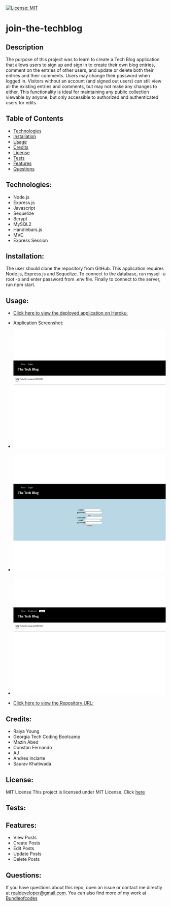 [![License: MIT](https://img.shields.io/badge/License-MIT-yellow.svg)](https://opensource.org/licenses/MIT)

# join-the-techblog

## Description
The purpose of this project was to learn to create a Tech Blog application that allows users to sign up and sign in to create their own blog entries, comment on the entries of other users, and update or delete both their entries and their comments. Users may change their password when logged in. Visitors without an account (and signed out users) can still view all the existing entries and comments, but may not make any changes to either. This functionality is ideal for maintaining any public collection viewable by anyone, but only accessible to authorized and authenticated users for edits.


## Table of Contents

- [Technologies](#technologies)
- [Installation](#installation)
- [Usage](#usage)
- [Credits](credits)
- [License](#license)
- [Tests](#tests)
- [Features](#features)
- [Questions](#questions)

## Technologies:

- Node.js
- Express.js
- Javascript
- Sequelize
- Bcrypt
- MySQL2
- Handlebars.js
- MVC
- Express Session

## Installation:

The user should clone the repository from GitHub. This application requires Node.js, Express.js and Sequelize. To connect to the database, run mysql -u root -p and enter password from .env file. Finally to connect to the server, run npm start. 

## Usage:

- [Click here to view the deployed application on Heroku:](https://enigmatic-reef-85475.herokuapp.com/) 

- Application Screenshot:

- ![Application Screenshot](/public/images/techblog1.jpg)
- ![Application Screenshot](/public/images/Techblog2.jpg)
- ![Application Screenshot](/public/images/techblog3.jpg)


- [Click here to view the Repository URL:](https://github.com/bundleofcodes/join-the-techblog)

## Credits:

- Raiya Young
- Georgia Tech Coding Bootcamp
- Mazin Abed
- Constan Fernando
- AJ
- Andres Inciarte
- Saurav Khatiwada

## License:

MIT License
This project is licensed under MIT License. Click [here](https://github.com/bundleofcodes/join-the-techblog/blob/main/LICENSE)

## Tests:


## Features:
- View Posts
- Create Posts
- Edit Posts
- Update Posts
- Delete Posts
 
## Questions:

If you have questions about this repo, open an issue or contact me directly at realdeveloper@gmail.com. You can also find more of my work at [Bundleofcodes](https://github.com/bundleofcodes)